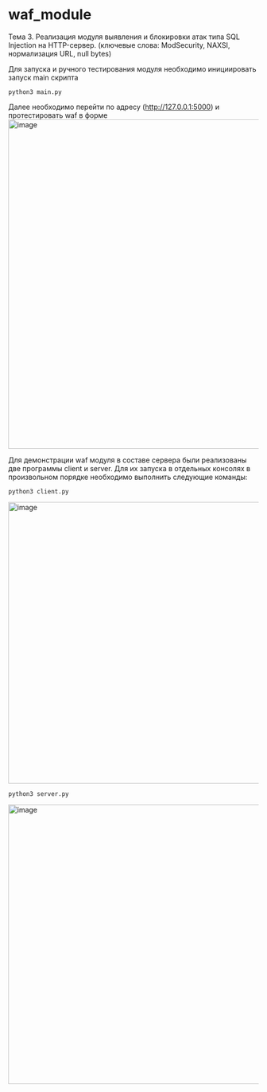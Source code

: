 # waf_module

Тема 3. Реализация модуля выявления и блокировки атак типа SQL Injection на HTTP-сервер. (ключевые слова: ModSecurity, NAXSI, нормализация URL, null bytes)

Для запуска и ручного тестирования модуля необходимо инициировать запуск main скрипта
```
python3 main.py
```
Далее необходимо перейти по адресу (http://127.0.0.1:5000) и протестировать waf в форме
<img width="662" alt="image" src="https://github.com/BurovnikovEvgeniy/waf_module/assets/71849985/e772c5e7-5242-404f-a717-9deb1f433f7d">

Для демонстрации waf модуля в составе сервера были реализованы две программы client и server. Для их запуска в отдельных консолях в произвольном порядке необходимо выполнить следующие команды:
```
python3 client.py
```
<img width="566" alt="image" src="https://github.com/BurovnikovEvgeniy/waf_module/assets/71849985/5db03df1-f8d2-4716-a4a3-7a0bd6efe38d">

```
python3 server.py
```
<img width="562" alt="image" src="https://github.com/BurovnikovEvgeniy/waf_module/assets/71849985/9732c4b4-bf33-4a91-85cd-9fadd65319de">


